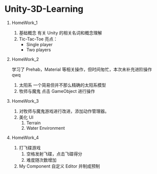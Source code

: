 # Unity-3D-Learning

1. HomeWork_1
    1. 基础概念
        有关 Unity 的相关名词和概念理解
    1. Tic-Tac-Toe
        亮点：
        + Single player
        + Two players
1. HomeWork_2

    学习了 Prehab，Material 等相关操作，但时间匆忙，本次未补充进阶操作qwq

    1. 太阳系
        一个简易但并不那么精确的太阳系模型
    1. 牧师与魔鬼
        点击 GameObject 进行操作
1. HomeWork_3

    1. 对牧师与魔鬼游戏进行改进，添加动作管理器。
    1. 美化 UI
        1. Terrain
        1. Water Environment

1. HomeWork_4

    1. 打飞碟游戏
        1. 空格发射飞碟，点击飞碟得分
        1. 难度随次数增加
    1. My Component
        自定义 Editor 并制成预制